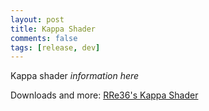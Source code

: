 ```yaml
---
layout: post
title: Kappa Shader
comments: false
tags: [release, dev]
---
```


Kappa shader *information here*

Downloads and more: [RRe36's Kappa Shader](https://rre36.github.io/GLSL-ShaderRepo/)